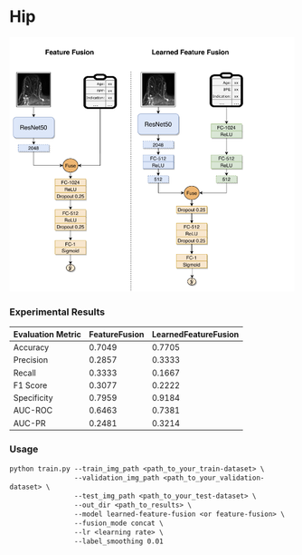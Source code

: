 # Hip

![Methods](https://github.com/Richardqiyi/Hip/blob/main/Methods.png)

### Experimental Results

| Evaluation Metric | FeatureFusion | LearnedFeatureFusion |
|------------------|----------|----------|
| Accuracy         | 0.7049   | 0.7705   |
| Precision        | 0.2857   | 0.3333   |
| Recall           | 0.3333   | 0.1667   |
| F1 Score         | 0.3077   | 0.2222   |
| Specificity      | 0.7959   | 0.9184   |
| AUC-ROC          | 0.6463   | 0.7381   |
| AUC-PR           | 0.2481   | 0.3214   |

### Usage

```
python train.py --train_img_path <path_to_your_train-dataset> \
                --validation_img_path <path_to_your_validation-dataset> \
                --test_img_path <path_to_your_test-dataset> \
                --out_dir <path_to_results> \
                --model learned-feature-fusion <or feature-fusion> \
                --fusion_mode concat \
                --lr <learning rate> \
                --label_smoothing 0.01
```
